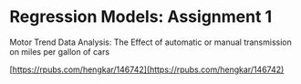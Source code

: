 # Regression Models: Assignment 1

Motor Trend Data Analysis: The Effect of automatic or manual transmission on miles per gallon of cars

[https://rpubs.com/hengkar/146742](https://rpubs.com/hengkar/146742)


